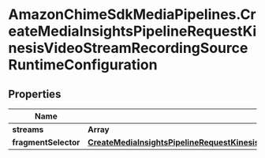 # AmazonChimeSdkMediaPipelines.CreateMediaInsightsPipelineRequestKinesisVideoStreamRecordingSourceRuntimeConfiguration

## Properties

Name | Type | Description | Notes
------------ | ------------- | ------------- | -------------
**streams** | **Array** |  | 
**fragmentSelector** | [**CreateMediaInsightsPipelineRequestKinesisVideoStreamRecordingSourceRuntimeConfigurationFragmentSelector**](CreateMediaInsightsPipelineRequestKinesisVideoStreamRecordingSourceRuntimeConfigurationFragmentSelector.md) |  | 



